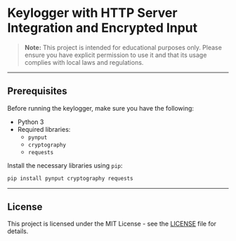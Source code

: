 # Keylogger with HTTP Server Integration and Encrypted Input


> **Note:** This project is intended for educational purposes only. Please ensure you have explicit permission to use it and that its usage complies with local laws and regulations.

---


## Prerequisites

Before running the keylogger, make sure you have the following:

- Python 3
- Required libraries:
  - `pynput`
  - `cryptography`
  - `requests`

Install the necessary libraries using `pip`:

```bash
pip install pynput cryptography requests
```

---

## License

This project is licensed under the MIT License - see the [LICENSE](LICENSE) file for details.
